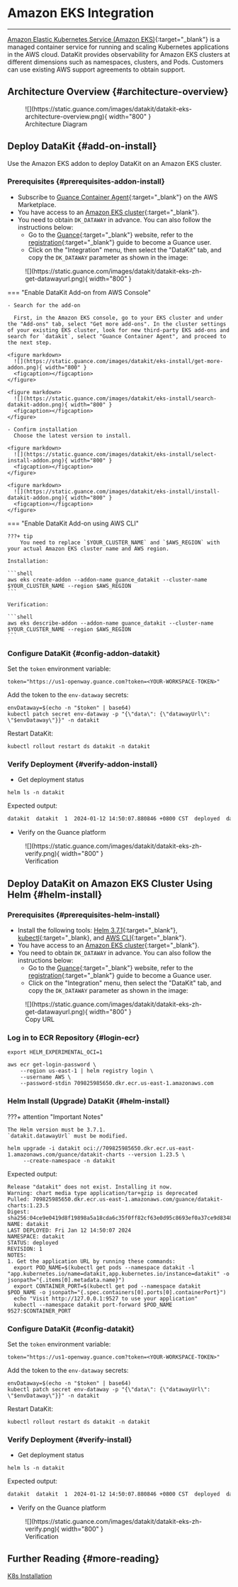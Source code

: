 # Amazon EKS Integration
---

[Amazon Elastic Kubernetes Service (Amazon EKS)](https://aws.amazon.com/eks/){:target="_blank"} is a managed container service for running and scaling Kubernetes applications in the AWS cloud.
DataKit provides observability for Amazon EKS clusters at different dimensions such as namespaces, clusters, and Pods. Customers can use existing AWS support agreements to obtain support.


## Architecture Overview {#architecture-overview}

<figure markdown>
  ![](https://static.guance.com/images/datakit/datakit-eks-architecture-overview.png){ width="800" }
  <figcaption>Architecture Diagram</figcaption>
</figure>

## Deploy DataKit {#add-on-install}

Use the Amazon EKS addon to deploy DataKit on an Amazon EKS cluster.

### Prerequisites {#prerequisites-addon-install}

- Subscribe to [Guance Container Agent](https://aws.amazon.com/marketplace/pp/prodview-tdwkw3qcsimso?sr=0-2&ref_=beagle&applicationId=AWSMPContessa){:target="_blank"} on the AWS Marketplace.
- You have access to an [Amazon EKS cluster](https://aws.amazon.com/eks/){:target="_blank"}.
- You need to obtain `DK_DATAWAY` in advance. You can also follow the instructions below:
    - Go to the [Guance](https://en.guance.com/){:target="_blank"} website, refer to the [registration](https://docs.guance.com/en/billing/commercial-register/){:target="_blank"} guide to become a Guance user.
    - Click on the "Integration" menu, then select the "DataKit" tab, and copy the `DK_DATAWAY` parameter as shown in the image:

<figure markdown>
  ![](https://static.guance.com/images/datakit/datakit-eks-zh-get-datawayurl.png){ width="800" }
  <figcaption></figcaption>
</figure>  

<!-- markdownlint-disable MD046 -->  
=== "Enable DataKit Add-on from AWS Console"

    - Search for the add-on
    
      First, in the Amazon EKS console, go to your EKS cluster and under the "Add-ons" tab, select "Get more add-ons". In the cluster settings of your existing EKS cluster, look for new third-party EKS add-ons and search for `datakit`, select "Guance Container Agent", and proceed to the next step.
    
    <figure markdown>
      ![](https://static.guance.com/images/datakit/eks-install/get-more-addon.png){ width="800" }
      <figcaption></figcaption>
    </figure>
    
    <figure markdown>
      ![](https://static.guance.com/images/datakit/eks-install/search-datakit-addon.png){ width="800" }
      <figcaption></figcaption>
    </figure>

    - Confirm installation
      Choose the latest version to install.
    
    <figure markdown>
      ![](https://static.guance.com/images/datakit/eks-install/select-install-addon.png){ width="800" }
      <figcaption></figcaption>
    </figure>    
        
    <figure markdown>
      ![](https://static.guance.com/images/datakit/eks-install/install-datakit-addon.png){ width="800" }
      <figcaption></figcaption>
    </figure>    

=== "Enable DataKit Add-on using AWS CLI"

    ???+ tip
        You need to replace `$YOUR_CLUSTER_NAME` and `$AWS_REGION` with your actual Amazon EKS cluster name and AWS region.
        
    Installation:
    
    ```shell
    aws eks create-addon --addon-name guance_datakit --cluster-name $YOUR_CLUSTER_NAME --region $AWS_REGION
    ```
    
    Verification:
    
    ```shell
    aws eks describe-addon --addon-name guance_datakit --cluster-name $YOUR_CLUSTER_NAME --region $AWS_REGION
    ```
<!-- markdownlint-enable -->


### Configure DataKit {#config-addon-datakit}


Set the `token` environment variable:

```shell
token="https://us1-openway.guance.com?token=<YOUR-WORKSPACE-TOKEN>"
```

Add the token to the `env-dataway` secrets:

```shell
envDataway=$(echo -n "$token" | base64)
kubectl patch secret env-dataway -p "{\"data\": {\"datawayUrl\": \"$envDataway\"}}" -n datakit
```

Restart DataKit:

```shell
kubectl rollout restart ds datakit -n datakit
```

### Verify Deployment {#verify-addon-install}

- Get deployment status

```shell
helm ls -n datakit
```

Expected output:

```txt
datakit  datakit  1  2024-01-12 14:50:07.880846 +0800 CST  deployed  datakit-1.20.0  1.20.0
```

- Verify on the Guance platform

<figure markdown>
  ![](https://static.guance.com/images/datakit/datakit-eks-zh-verify.png){ width="800" }
  <figcaption>Verification</figcaption>
</figure>

## Deploy DataKit on Amazon EKS Cluster Using Helm {#helm-install}

### Prerequisites {#prerequisites-helm-install}

- Install the following tools: [Helm 3.7.1](https://github.com/helm/helm/releases/tag/v3.7.1){:target="_blank"}, [kubectl](https://kubernetes.io/docs/tasks/tools/){:target="_blank}, and [AWS CLI](https://aws.amazon.com/cli/){:target="_blank"}.
- You have access to an [Amazon EKS cluster](https://aws.amazon.com/eks/){:target="_blank"}.
- You need to obtain `DK_DATAWAY` in advance. You can also follow the instructions below:
    - Go to the [Guance](https://en.guance.com/){:target="_blank"} website, refer to the [registration](https://docs.guance.com/en/billing/commercial-register/){:target="_blank"} guide to become a Guance user.
    - Click on the "Integration" menu, then select the "DataKit" tab, and copy the `DK_DATAWAY` parameter as shown in the image:

<figure markdown>
  ![](https://static.guance.com/images/datakit/datakit-eks-zh-get-datawayurl.png){ width="800" }
  <figcaption>Copy URL</figcaption>
</figure>
  

### Log in to ECR Repository {#login-ecr}

```shell
export HELM_EXPERIMENTAL_OCI=1

aws ecr get-login-password \
    --region us-east-1 | helm registry login \
    --username AWS \
    --password-stdin 709825985650.dkr.ecr.us-east-1.amazonaws.com
```

### Helm Install (Upgrade) DataKit {#helm-install}

<!-- markdownlint-disable MD046 -->
???+ attention "Important Notes"

    The Helm version must be 3.7.1.
    `datakit.datawayUrl` must be modified.

<!-- markdownlint-enable -->

```shell
helm upgrade -i datakit oci://709825985650.dkr.ecr.us-east-1.amazonaws.com/guance/datakit-charts --version 1.23.5 \
     --create-namespace -n datakit
```

Expected output:

```shell
Release "datakit" does not exist. Installing it now.
Warning: chart media type application/tar+gzip is deprecated
Pulled: 709825985650.dkr.ecr.us-east-1.amazonaws.com/guance/datakit-charts:1.23.5
Digest: sha256:04ce9e0419d8f19898a5a18cda6c35f0ff82cf63e0d95c8693ef0a37ce9d8348
NAME: datakit
LAST DEPLOYED: Fri Jan 12 14:50:07 2024
NAMESPACE: datakit
STATUS: deployed
REVISION: 1
NOTES:
1. Get the application URL by running these commands:
  export POD_NAME=$(kubectl get pods --namespace datakit -l "app.kubernetes.io/name=datakit,app.kubernetes.io/instance=datakit" -o jsonpath="{.items[0].metadata.name}")
  export CONTAINER_PORT=$(kubectl get pod --namespace datakit $POD_NAME -o jsonpath="{.spec.containers[0].ports[0].containerPort}")
  echo "Visit http://127.0.0.1:9527 to use your application"
  kubectl --namespace datakit port-forward $POD_NAME 9527:$CONTAINER_PORT
```

### Configure DataKit {#config-datakit}

Set the `token` environment variable:

```shell
token="https://us1-openway.guance.com?token=<YOUR-WORKSPACE-TOKEN>"
```

Add the token to the `env-dataway` secrets:

```shell
envDataway=$(echo -n "$token" | base64)
kubectl patch secret env-dataway -p "{\"data\": {\"datawayUrl\": \"$envDataway\"}}" -n datakit
```

Restart DataKit:

```shell
kubectl rollout restart ds datakit -n datakit
```

### Verify Deployment {#verify-install}

- Get deployment status

```shell
helm ls -n datakit
```

Expected output:

```txt
datakit  datakit  1  2024-01-12 14:50:07.880846 +0800 CST  deployed  datakit-1.20.0  1.20.0
```

- Verify on the Guance platform

<figure markdown>
  ![](https://static.guance.com/images/datakit/datakit-eks-zh-verify.png){ width="800" }
  <figcaption>Verification</figcaption>
</figure>

## Further Reading {#more-reading}

[K8s Installation](datakit-daemonset-deploy.md)
